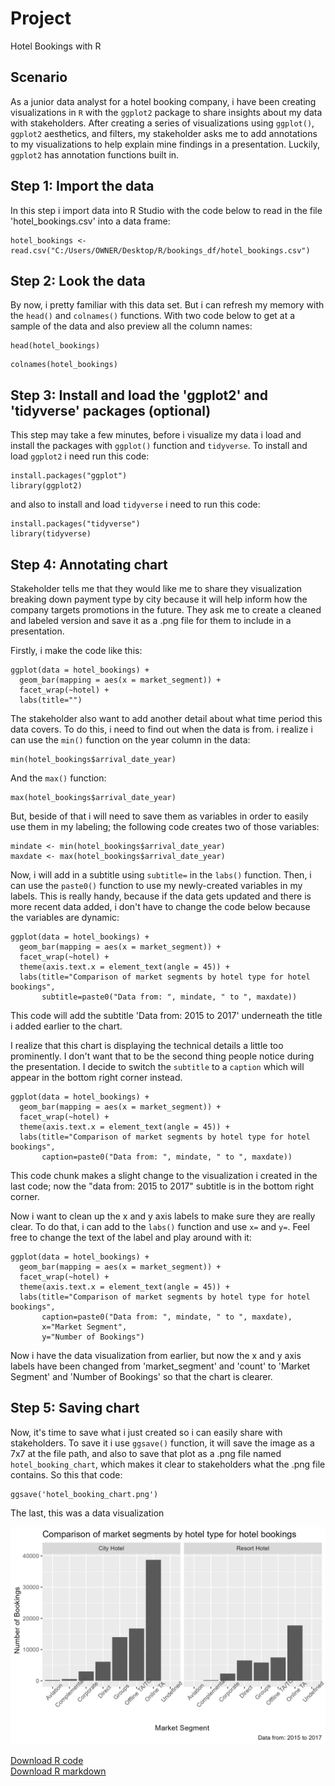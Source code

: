 # Project
Hotel Bookings with R

## Scenario

As a junior data analyst for a hotel booking company, i have been creating visualizations in `R` with the `ggplot2`  package to share insights about my data with stakeholders. After creating a series of visualizations using `ggplot()`, `ggplot2` aesthetics, and filters, my stakeholder asks me to add annotations to my visualizations to help explain mine findings in a presentation. Luckily, `ggplot2` has annotation functions built in.

## Step 1: Import the data

In this step i import data into R Studio with the code below to read in the file 'hotel_bookings.csv' into a data frame: 

```{r load data}
hotel_bookings <- read.csv("C:/Users/OWNER/Desktop/R/bookings_df/hotel_bookings.csv")
```

## Step 2: Look the data

By now, i pretty familiar with this data set. But i can refresh my memory with the `head()` and `colnames()` functions. With two code below to get at a sample of the data and also preview all the column names:

```{r look at data}
head(hotel_bookings)
```

```{r look at column names}
colnames(hotel_bookings)
```

## Step 3: Install and load the 'ggplot2' and 'tidyverse' packages (optional)

This step may take a few minutes, before i visualize my data i load and install the packages with `ggplot()` function and `tidyverse`. To install and load `ggplot2` i need run this code:

```{r loading and installing ggplot2, echo=FALSE, message=FALSE}
install.packages("ggplot")
library(ggplot2)
```

and also to install and load `tidyverse` i need to run this code:

```{r install and download tidyverse}
install.packages("tidyverse")
library(tidyverse)
```

## Step 4: Annotating chart

Stakeholder tells me that they would like me to share they visualization breaking down payment type by city because it will help inform how the company targets promotions in the future. They ask me to create a cleaned and labeled version and save it as a .png file for them to include in a presentation. 

Firstly, i make the code like this: 

```{r faceting a plot with a title}
ggplot(data = hotel_bookings) +
  geom_bar(mapping = aes(x = market_segment)) +
  facet_wrap(~hotel) +
  labs(title="")
```

The stakeholder also want to add another detail about what time period this data covers. To do this, i need to find out when the data is from. i realize i can use the `min()` function on the year column in the data:

```{r earliest year}
min(hotel_bookings$arrival_date_year)
```
 
And the `max()` function:

```{r latest year}
max(hotel_bookings$arrival_date_year)
```

But, beside of that i will need to save them as variables in order to easily use them in my labeling; the following code creates two of those variables:

```{r latest date}
mindate <- min(hotel_bookings$arrival_date_year)
maxdate <- max(hotel_bookings$arrival_date_year)
```

Now, i will add in a subtitle using `subtitle=` in the `labs()` function. Then, i can use the `paste0()` function to use my newly-created variables in my labels. This is really handy, because if the data gets updated and there is more recent data added, i don't have to change the code below because the variables are dynamic:

```{r city bar chart with timeframe}
ggplot(data = hotel_bookings) +
  geom_bar(mapping = aes(x = market_segment)) +
  facet_wrap(~hotel) +
  theme(axis.text.x = element_text(angle = 45)) +
  labs(title="Comparison of market segments by hotel type for hotel bookings",
       subtitle=paste0("Data from: ", mindate, " to ", maxdate))
```

This code will add the subtitle 'Data from: 2015 to 2017' underneath the title i added earlier to the chart. 

I realize that this chart is displaying the technical details a little too prominently. I don't want that to be the second thing people notice during the presentation. I decide to switch the `subtitle`  to a `caption` which will appear in the bottom right corner instead.

```{r city bar chart with timeframe as caption}
ggplot(data = hotel_bookings) +
  geom_bar(mapping = aes(x = market_segment)) +
  facet_wrap(~hotel) +
  theme(axis.text.x = element_text(angle = 45)) +
  labs(title="Comparison of market segments by hotel type for hotel bookings",
       caption=paste0("Data from: ", mindate, " to ", maxdate))
```

This code chunk makes a slight change to the visualization i created in the last code; now the "data from: 2015 to 2017" subtitle is in the bottom right corner. 

Now i want to clean up the x and y axis labels to make sure they are really clear. To do that, i can add to the `labs()` function and use `x=` and `y=`. Feel free to change the text of the label and play around with it:

```{r city bar chart with x and y axis}
ggplot(data = hotel_bookings) +
  geom_bar(mapping = aes(x = market_segment)) +
  facet_wrap(~hotel) +
  theme(axis.text.x = element_text(angle = 45)) +
  labs(title="Comparison of market segments by hotel type for hotel bookings",
       caption=paste0("Data from: ", mindate, " to ", maxdate),
       x="Market Segment",
       y="Number of Bookings")
```

Now i have the data visualization from earlier, but now the x and y axis labels have been changed from 'market_segment' and 'count' to 'Market Segment' and 'Number of Bookings' so that the chart is clearer.

## Step 5: Saving chart

Now, it's time to save what i just created so i can easily share with stakeholders. To save it i use `ggsave()` function, it will save the image as a 7x7 at the file path, and also to save that plot as a .png file named `hotel_booking_chart`, which makes it clear to stakeholders what the .png file contains. So this that code:

```{r save your plot}
ggsave('hotel_booking_chart.png')
```
The last, this was a data visualization


<img alt="chart" width="600" src="https://github.com/Syamabbas/hotel-bookings/blob/main/hotel_booking_chart.png">


[Download R code](https://github.com/Syamabbas/hotel-bookings/blob/main/Hotel-bookings.R)<br>
[Download R markdown](https://github.com/Syamabbas/hotel-bookings/blob/main/hotel-bookings.pdf)
